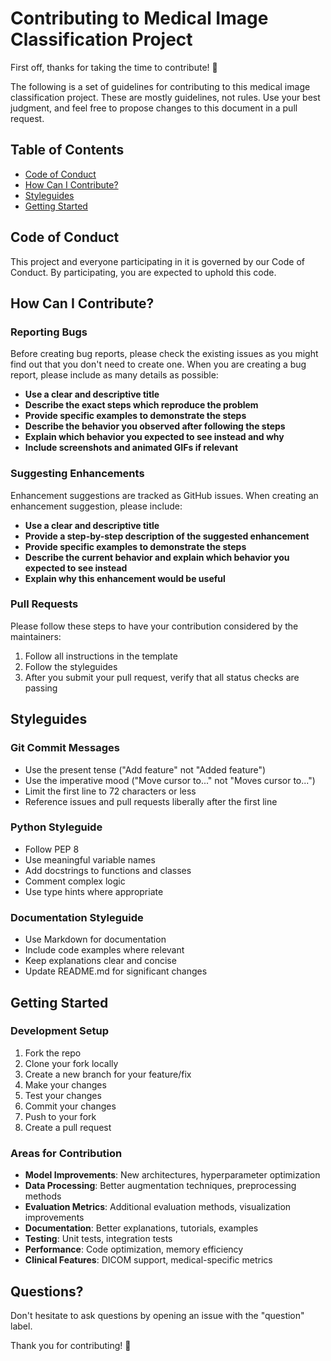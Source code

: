 # Contributing to Medical Image Classification Project

First off, thanks for taking the time to contribute! 🎉

The following is a set of guidelines for contributing to this medical image classification project. These are mostly guidelines, not rules. Use your best judgment, and feel free to propose changes to this document in a pull request.

## Table of Contents

- [Code of Conduct](#code-of-conduct)
- [How Can I Contribute?](#how-can-i-contribute)
- [Styleguides](#styleguides)
- [Getting Started](#getting-started)

## Code of Conduct

This project and everyone participating in it is governed by our Code of Conduct. By participating, you are expected to uphold this code.

## How Can I Contribute?

### Reporting Bugs

Before creating bug reports, please check the existing issues as you might find out that you don't need to create one. When you are creating a bug report, please include as many details as possible:

- **Use a clear and descriptive title**
- **Describe the exact steps which reproduce the problem**
- **Provide specific examples to demonstrate the steps**
- **Describe the behavior you observed after following the steps**
- **Explain which behavior you expected to see instead and why**
- **Include screenshots and animated GIFs if relevant**

### Suggesting Enhancements

Enhancement suggestions are tracked as GitHub issues. When creating an enhancement suggestion, please include:

- **Use a clear and descriptive title**
- **Provide a step-by-step description of the suggested enhancement**
- **Provide specific examples to demonstrate the steps**
- **Describe the current behavior and explain which behavior you expected to see instead**
- **Explain why this enhancement would be useful**

### Pull Requests

Please follow these steps to have your contribution considered by the maintainers:

1. Follow all instructions in the template
2. Follow the styleguides
3. After you submit your pull request, verify that all status checks are passing

## Styleguides

### Git Commit Messages

- Use the present tense ("Add feature" not "Added feature")
- Use the imperative mood ("Move cursor to..." not "Moves cursor to...")
- Limit the first line to 72 characters or less
- Reference issues and pull requests liberally after the first line

### Python Styleguide

- Follow PEP 8
- Use meaningful variable names
- Add docstrings to functions and classes
- Comment complex logic
- Use type hints where appropriate

### Documentation Styleguide

- Use Markdown for documentation
- Include code examples where relevant
- Keep explanations clear and concise
- Update README.md for significant changes

## Getting Started

### Development Setup

1. Fork the repo
2. Clone your fork locally
3. Create a new branch for your feature/fix
4. Make your changes
5. Test your changes
6. Commit your changes
7. Push to your fork
8. Create a pull request

### Areas for Contribution

- **Model Improvements**: New architectures, hyperparameter optimization
- **Data Processing**: Better augmentation techniques, preprocessing methods
- **Evaluation Metrics**: Additional evaluation methods, visualization improvements
- **Documentation**: Better explanations, tutorials, examples
- **Testing**: Unit tests, integration tests
- **Performance**: Code optimization, memory efficiency
- **Clinical Features**: DICOM support, medical-specific metrics

## Questions?

Don't hesitate to ask questions by opening an issue with the "question" label.

Thank you for contributing! 🙏